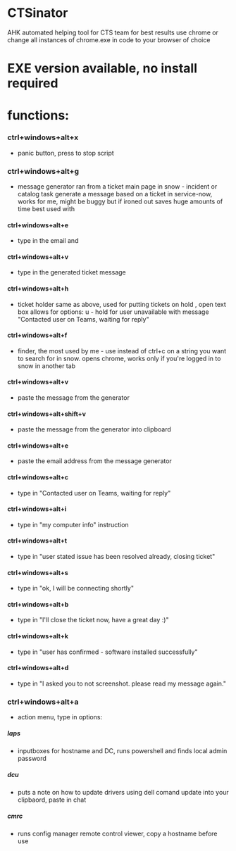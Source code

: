 # CTSinator
AHK automated helping tool for CTS team for best results use chrome or change all instances of chrome.exe in code to your browser of choice

# EXE version available, no install required

# functions:

### ctrl+windows+alt+x 
- panic button, press to stop script

### ctrl+windows+alt+g
- message generator ran from a ticket main page in snow - incident or catalog task generate a message based on a ticket in service-now, works for me, might be buggy but if ironed out saves huge amounts of time
best used with 
#### ctrl+windows+alt+e
- type in the email 
and 
#### ctrl+windows+alt+v
- type in the generated ticket message

#### ctrl+windows+alt+h
- ticket holder same as above, used for putting tickets on hold , open text box allows for options:
u - hold for user unavailable with message "Contacted user on Teams, waiting for reply"

#### ctrl+windows+alt+f
- finder, the most used by me - use instead of ctrl+c on a string you want to search for in snow. opens chrome, works only if you're logged in to snow in another tab

#### ctrl+windows+alt+v
- paste the message from the generator

#### ctrl+windows+alt+shift+v
- paste the message from the generator into clipboard

#### ctrl+windows+alt+e
- paste the email address from the message generator

#### ctrl+windows+alt+c
- type in "Contacted user on Teams, waiting for reply"

#### ctrl+windows+alt+i
- type in "my computer info" instruction

#### ctrl+windows+alt+t
- type in "user stated issue has been resolved already, closing ticket"

#### ctrl+windows+alt+s
- type in "ok, I will be connecting shortly"

#### ctrl+windows+alt+b
- type in "I'll close the ticket now, have a great day :)"

#### ctrl+windows+alt+k
- type in "user has confirmed - software installed successfully"

#### ctrl+windows+alt+d
- type in "I asked you to not screenshot. please read my message again."

### ctrl+windows+alt+a
- action menu, type in options:

##### laps
- inputboxes for hostname and DC, runs powershell and finds local admin password

##### dcu
- puts a note on how to update drivers using dell comand update into your clipbaord, paste in chat

##### cmrc
- runs config manager remote control viewer, copy a hostname before use
